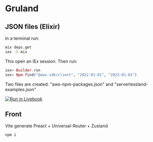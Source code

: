 # Gruland

## JSON files (Elixir)

In a terminal run:

```bash
mix deps.get
iex -S mix
```

This open an IEx session. Then run:

```elixir
iex> Builder.run
iex> Npm.find("@aws-sdk/client", "2022-01-01", "2023-01-01")
```

Two files are created: "aws-npm-packages.json" and "serverlessland-examples.json"

[![Run in Livebook](https://livebook.dev/badge/v1/blue.svg)](https://livebook.dev/run?url=https://github.com/ndrean/gruland/blob/main/livebook.livemd)

## Front

Vite generate Preact + Universal-Router + Zustand

```js
npm i
```
